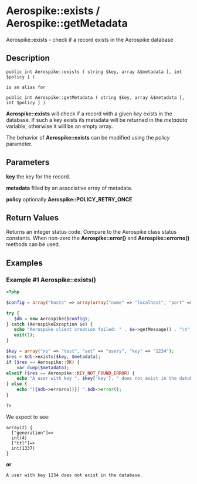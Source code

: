 
# Aerospike::exists / Aerospike::getMetadata

Aerospike::exists - check if a record exists in the Aerospike database

## Description

```
public int Aerospike::exists ( string $key, array &$metadata [, int $policy ] )

is an alias for

public int Aerospike::getMetadata ( string $key, array &$metadata [, int $policy ] )
```

**Aerospike::exists** will check if a record with a given *key* exists in the database.
If such a key exists its metadata will be returned in the *metadata* variable,
otherwise it will be an empty array.

The behavior of **Aerospike::exists** can be modified using the *policy* parameter.

## Parameters

**key** the key for the record.

**metadata** filled by an associative array of metadata.

**policy** optionally **Aerospike::POLICY_RETRY_ONCE**

## Return Values

Returns an integer status code.  Compare to the Aerospike class status
constants.  When non-zero the **Aerospike::error()** and
**Aerospike::errorno()** methods can be used.

## Examples

### Example #1 Aerospike::exists()

```php
<?php

$config = array("hosts" => array(array("name" => "localhost", "port" => 3000));

try {
   $db = new Aerospike($config);
} catch (AerospikeException $e) {
   echo "Aerospike client creation failed: " . $e->getMessage() . "\n";
   exit(1);
}

$key = array("ns" => "test", "set" => "users", "key" => "1234");
$res = $db->exists($key, $metadata);
if ($res == Aerospike::OK) {
    var_dump($metadata);
elseif ($res == Aerospike::KEY_NOT_FOUND_ERROR) {
    echo "A user with key ". $key['key']. " does not exist in the database\n";
} else {
    echo "[{$db->errorno()}] ".$db->error();
}

?>
```

We expect to see:

```
array(2) {
  ["generation"]=>
  int(4)
  ["ttl"]=>
  int(1337)
}
```
**or**
```
A user with key 1234 does not exist in the database.
```

